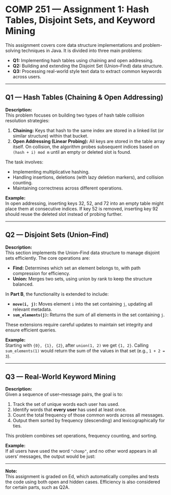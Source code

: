 # COMP 251 — Assignment 1: Hash Tables, Disjoint Sets, and Keyword Mining

This assignment covers core data structure implementations and problem-solving techniques in Java. It is divided into three main problems:

- **Q1:** Implementing hash tables using chaining and open addressing.
- **Q2:** Building and extending the Disjoint Set (Union–Find) data structure.
- **Q3:** Processing real-world style text data to extract common keywords across users.

---

## Q1 — Hash Tables (Chaining & Open Addressing)

**Description:**  
This problem focuses on building two types of hash table collision resolution strategies:  
1. **Chaining:** Keys that hash to the same index are stored in a linked list (or similar structure) within that bucket.  
2. **Open Addressing (Linear Probing):** All keys are stored in the table array itself. On collision, the algorithm probes subsequent indices based on `(hash + i) mod m` until an empty or deleted slot is found.  

The task involves:
- Implementing multiplicative hashing.
- Handling insertions, deletions (with lazy deletion markers), and collision counting.
- Maintaining correctness across different operations.

**Example:**  
In open addressing, inserting keys 32, 52, and 72 into an empty table might place them at consecutive indices. If key 52 is removed, inserting key 92 should reuse the deleted slot instead of probing further.

---

## Q2 — Disjoint Sets (Union–Find)

**Description:**  
This section implements the Union–Find data structure to manage disjoint sets efficiently. The core operations are:
- **Find:** Determines which set an element belongs to, with path compression for efficiency.
- **Union:** Merges two sets, using union by rank to keep the structure balanced.

In **Part B**, the functionality is extended to include:
- **`move(i, j)`:** Moves element `i` into the set containing `j`, updating all relevant metadata.
- **`sum_elements(j)`:** Returns the sum of all elements in the set containing `j`.

These extensions require careful updates to maintain set integrity and ensure efficient queries.

**Example:**  
Starting with `{0}, {1}, {2}`, after `union(1, 2)` we get `{1, 2}`. Calling `sum_elements(1)` would return the sum of the values in that set (e.g., `1 + 2 = 3`).

---

## Q3 — Real-World Keyword Mining

**Description:**  
Given a sequence of user–message pairs, the goal is to:
1. Track the set of unique words each user has used.
2. Identify words that **every user** has used at least once.
3. Count the total frequency of those common words across all messages.
4. Output them sorted by frequency (descending) and lexicographically for ties.

This problem combines set operations, frequency counting, and sorting.

**Example:**  
If all users have used the word `"chomp"`, and no other word appears in all users’ messages, the output would be just:


---

**Note:**  
This assignment is graded on Ed, which automatically compiles and tests the code using both open and hidden cases. Efficiency is also considered for certain parts, such as Q2A.
